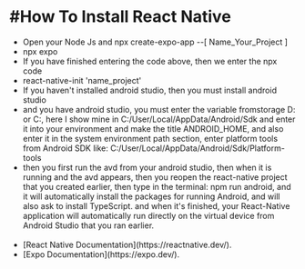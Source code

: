 <H1> #How To Install React Native </H1>
<ul>
  <li>Open your Node Js and npx create-expo-app --[ Name_Your_Project ] </li>
  <li>npx expo</li>

  <li>If you have finished entering the code above, then we enter the npx code</li>
  <li>react-native-init 'name_project'</li>
  <li>If you haven't installed android studio, then you must install android studio</li>
  <li>and you have android studio, you must enter the variable fromstorage D: or C:, here I show mine in C:/User/Local/AppData/Android/Sdk and enter it into your environment and make the title ANDROID_HOME, and also enter it in the system environment path section, enter platform tools from Android SDK like: C:/User/Local/AppData/Android/Sdk/Platform-tools</li>
  <li>then you first run the avd from your android studio, then when it is running and the avd appears, then you reopen the react-native project that you created earlier, then type in the terminal: npm run android, and it will automatically install the packages for running Android, and will also ask to install TypeScript. and when it's finished, your React-Native application will automatically run directly on the virtual device from Android Studio that you ran earlier. </li>
  <br>
  <li> [React Native Documentation](https://reactnative.dev/).</li>
  <li> [Expo Documentation](https://expo.dev/).</li>
</ul>
  
